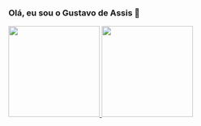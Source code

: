 ### Olá, eu sou o Gustavo de Assis 👋
<div align="left">
  <a href="https://github.com/assisgustavo">
  <img height="180em" src="https://github-readme-stats.vercel.app/api?username=assisgustavo&show_icons=true&theme=dracula&include_all_commits=true&count_private=true"/>
  <img height="180em" src="https://github-readme-stats.vercel.app/api/top-langs/?username=assisgustavo&layout=compact&langs_count=7&theme=dracula"/>
</div>




